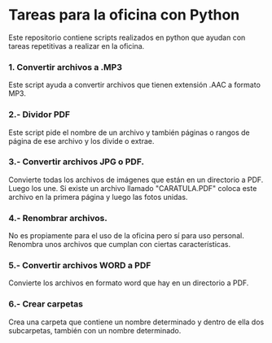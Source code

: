 # Tareas para la oficina con Python

Este repositorio contiene  scripts realizados en python que ayudan con tareas repetitivas a realizar en la oficina.

### 1. Convertir archivos a .MP3

Este script ayuda a convertir archivos que tienen extensión .AAC a formato MP3.

### 2.- Dividor PDF

Este script pide el nombre de un archivo y también páginas o rangos de página de ese archivo y los divide o extrae. 

### 3.- Convertir archivos JPG o PDF.

Convierte todas los archivos de imágenes que están en un directorio a PDF. Luego los une. Si existe un archivo llamado "CARATULA.PDF" coloca este archivo en la primera página y luego las fotos unidas.

### 4.- Renombrar archivos.

No es propiamente para el uso de la oficina pero sí para uso personal.
Renombra unos archivos que cumplan con ciertas características.

### 5.- Convertir archivos WORD a PDF

Convierte los archivos en formato word que hay en un directorio a PDF.

### 6.- Crear carpetas

Crea una carpeta que contiene un nombre determinado y dentro de ella dos subcarpetas, también con un nombre determinado.
